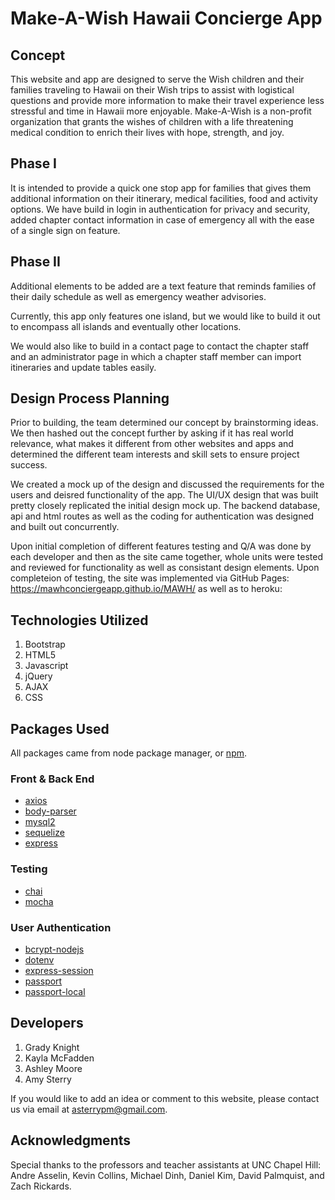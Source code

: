 # Make-A-Wish Hawaii Concierge App

## Concept
This website and app are designed to serve the Wish children and their families traveling to Hawaii on their Wish trips to assist with logistical questions and provide more information to make their travel experience less stressful and time in Hawaii more enjoyable.  Make-A-Wish is a non-profit organization that grants the wishes of children with a life threatening medical condition to enrich their lives with hope, strength, and joy.

## Phase I
It is intended to provide a quick one stop app for families that gives them additional information on their itinerary, medical facilities, food and activity options.  We have build in login in authentication for privacy and security, added chapter contact information in case of emergency all with the ease of a single sign on feature.

## Phase II
Additional elements to be added are a text feature that reminds families of their daily schedule as well as emergency weather advisories.

Currently, this app only features one island, but we would like to build it out to encompass all islands and eventually other locations.

We would also like to build in a contact page to contact the chapter staff and an administrator page in which a chapter staff member can import itineraries and update tables easily.

## Design Process Planning
Prior to building, the team determined our concept by brainstorming ideas. We then hashed out the concept further by asking if it has real world relevance, what makes it different from other websites and apps and determined the different team interests and skill sets to ensure project success. 

We created a mock up of the design and discussed the requirements for the users and deisred functionality of the app.  The UI/UX design that was built pretty closely replicated the initial design mock up.  The backend database, api and html routes as well as the coding for authentication was designed and built out concurrently.

Upon initial completion of different features testing and Q/A was done by each developer and then as the site came together, whole units were tested and reviewed for functionality as well as consistant design elements.
Upon completeion of testing, the site was implemented via GitHub Pages: https://mawhconciergeapp.github.io/MAWH/ as well as to heroku: 

## Technologies Utilized
1. Bootstrap
2. HTML5
3. Javascript
4. jQuery
5. AJAX
6. CSS

## Packages Used
All packages came from node package manager, or [npm](https://www.npmjs.com).

### Front & Back End
* [axios](https://www.npmjs.com/package/axios)
* [body-parser](https://www.npmjs.com/package/body-parser)
* [mysql2](https://www.npmjs.com/package/mysql2)
* [sequelize](https://www.npmjs.com/package/sequelize)
* [express](https://www.npmjs.com/package/express)

### Testing
* [chai](https://www.npmjs.com/package/chai)
* [mocha](https://www.npmjs.com/package/mocha)

### User Authentication
* [bcrypt-nodejs](https://www.npmjs.com/package/bcrypt-nodejs)
* [dotenv](https://www.npmjs.com/package/dotenv)
* [express-session](https://www.npmjs.com/package/express-session)
* [passport](https://www.npmjs.com/package/passport)
* [passport-local](https://www.npmjs.com/package/passport-local)

## Developers
1. Grady Knight
2. Kayla McFadden
3. Ashley Moore
4. Amy Sterry

If you would like to add an idea or comment to this website, please contact us via email at asterrypm@gmail.com.

## Acknowledgments
Special thanks to the professors and teacher assistants at UNC Chapel Hill: Andre Asselin, Kevin Collins, Michael Dinh, Daniel Kim, David Palmquist, and Zach Rickards.
